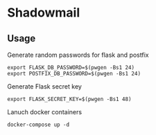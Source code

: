 # Shadowmail

## Usage

Generate random passwords for flask and postfix

    export FLASK_DB_PASSWORD=$(pwgen -Bs1 24)
    export POSTFIX_DB_PASSWORD=$(pwgen -Bs1 24)

Generate Flask secret key

    export FLASK_SECRET_KEY=$(pwgen -Bs1 48)

Lanuch docker containers

    docker-compose up -d
